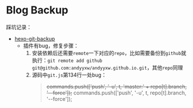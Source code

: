 # Blog Backup

踩坑记录：

- [hexo-git-backup](https://github.com/coneycode/hexo-git-backup)
  - 插件有bug，修复步骤：
    1. 安装依赖后还需要`remote`一下对应的`repo`，比如需要备份到`github`就执行：`git remote add github git@github.com:andyyxw/andyyxw.github.io.git`，其他`repo`同理
    2. 源码中`git.js`第134行一处bug：
        > ~~commands.push(['push', '-u', t, 'master:' + repo[t].branch, '--force']);~~
        > commands.push(['push', '-u', t, repo[t].branch, '--force']);
